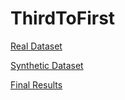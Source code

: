 # ThirdToFirst

[Real Dataset](https://knightsucfedu39751-my.sharepoint.com/:f:/g/personal/m_elfeki11_knights_ucf_edu/Egin14i1PyFDv2RFwX86zwoBVcPUgENeKZ5dB2z7zfRtCg?e=SsPgeB)

[Synthetic Dataset](https://knightsucfedu39751-my.sharepoint.com/:f:/g/personal/m_elfeki11_knights_ucf_edu/Eh9BOujtLbJBtiqdsxcVn0sBHucwlUZinmz96POYbAU_0g?e=I4YjTA)

[Final Results](https://knightsucfedu39751-my.sharepoint.com/:f:/g/personal/m_elfeki11_knights_ucf_edu/ElvMe59itOVKs3Z-v20O4pwBb64xyjME5k4YGAKpCGZTOQ?e=JSFYwT)


